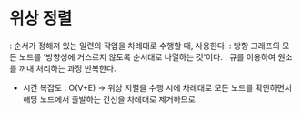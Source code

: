 # 위상 정렬
: 순서가 정해져 있는 일련의 작업을 차례대로 수행할 때, 사용한다.
: 방향 그래프의 모든 노드를 '방향성에 거스르지 않도록 순서대로 나열하는 것'이다.
: 큐를 이용하여 원소를 꺼내 처리하는 과정 반복한다.

* 시간 복잡도
: O(V+E) -> 위상 저렬을 수행 시에 차례대로 모든 노드를 확인하면서 해당 노드에서 출발하는 간선을 차례대로 제거하므로
